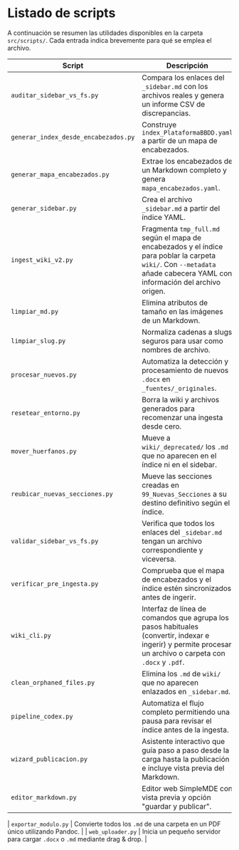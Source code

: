 # Listado de scripts

A continuación se resumen las utilidades disponibles en la carpeta `src/scripts/`. Cada entrada indica brevemente para qué se emplea el archivo.

| Script | Descripción |
| ------ | ----------- |
| `auditar_sidebar_vs_fs.py` | Compara los enlaces del `_sidebar.md` con los archivos reales y genera un informe CSV de discrepancias. |
| `generar_index_desde_encabezados.py` | Construye `index_PlataformaBBDD.yaml` a partir de un mapa de encabezados. |
| `generar_mapa_encabezados.py` | Extrae los encabezados de un Markdown completo y genera `mapa_encabezados.yaml`. |
| `generar_sidebar.py` | Crea el archivo `_sidebar.md` a partir del índice YAML. |
| `ingest_wiki_v2.py` | Fragmenta `tmp_full.md` según el mapa de encabezados y el índice para poblar la carpeta `wiki/`. Con `--metadata` añade cabecera YAML con información del archivo origen. |
| `limpiar_md.py` | Elimina atributos de tamaño en las imágenes de un Markdown. |
| `limpiar_slug.py` | Normaliza cadenas a slugs seguros para usar como nombres de archivo. |
| `procesar_nuevos.py` | Automatiza la detección y procesamiento de nuevos `.docx` en `_fuentes/_originales`. |
| `resetear_entorno.py` | Borra la wiki y archivos generados para recomenzar una ingesta desde cero. |
| `mover_huerfanos.py` | Mueve a `wiki/_deprecated/` los `.md` que no aparecen en el índice ni en el sidebar. |
| `reubicar_nuevas_secciones.py` | Mueve las secciones creadas en `99_Nuevas_Secciones` a su destino definitivo según el índice. |
| `validar_sidebar_vs_fs.py` | Verifica que todos los enlaces del `_sidebar.md` tengan un archivo correspondiente y viceversa. |
| `verificar_pre_ingesta.py` | Comprueba que el mapa de encabezados y el índice estén sincronizados antes de ingerir. |
| `wiki_cli.py` | Interfaz de línea de comandos que agrupa los pasos habituales (convertir, indexar e ingerir) y permite procesar un archivo o carpeta con `.docx` y `.pdf`. |
| `clean_orphaned_files.py` | Elimina los `.md` de `wiki/` que no aparecen enlazados en `_sidebar.md`. |
| `pipeline_codex.py` | Automatiza el flujo completo permitiendo una pausa para revisar el índice antes de la ingesta. |
| `wizard_publicacion.py` | Asistente interactivo que guía paso a paso desde la carga hasta la publicación e incluye vista previa del Markdown. |
| `editor_markdown.py` | Editor web SimpleMDE con vista previa y opción "guardar y publicar". |


| `exportar_modulo.py` | Convierte todos los `.md` de una carpeta en un PDF único utilizando Pandoc. |
| `web_uploader.py` | Inicia un pequeño servidor para cargar `.docx` o `.md` mediante drag & drop. |
